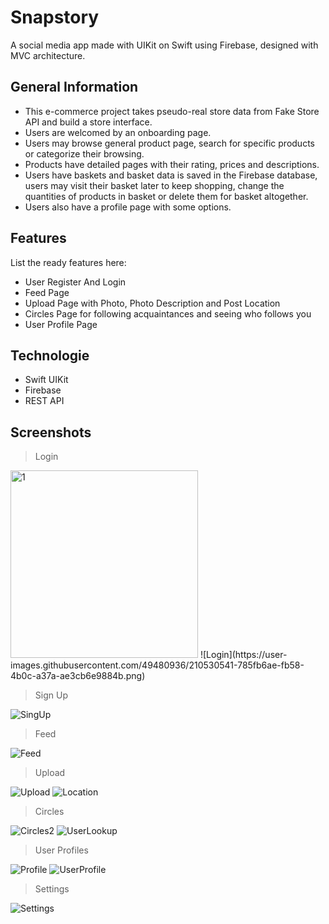 # Snapstory

A social media app made with UIKit on Swift using Firebase, designed with MVC architecture.

## General Information
- This e-commerce project takes pseudo-real store data from Fake Store API and build a store interface.
- Users are welcomed by an onboarding page.
- Users may browse general product page, search for specific products or categorize their browsing.
- Products have detailed pages with their rating, prices and descriptions.
- Users have baskets and basket data is saved in the Firebase database, users may visit their basket later to keep shopping, change the quantities of products in basket or delete them for basket altogether.
- Users also have a profile page with some options.

## Features
List the ready features here:
- User Register And Login
- Feed Page
- Upload Page with Photo, Photo Description and Post Location
- Circles Page for following acquaintances and seeing who follows you
- User Profile Page


## Technologie
- Swift UIKit
- Firebase
- REST API

Screenshots
-----------

> Login

<img width="300" alt="1" src="https://user-images.githubusercontent.com/49480936/210530541-785fb6ae-fb58-4b0c-a37a-ae3cb6e9884b.png">
![Login](https://user-images.githubusercontent.com/49480936/210530541-785fb6ae-fb58-4b0c-a37a-ae3cb6e9884b.png)

> Sign Up

![SingUp](https://user-images.githubusercontent.com/49480936/210530549-bab360d6-efbb-4b5f-8ed0-d09177594ca4.png)

> Feed

![Feed](https://user-images.githubusercontent.com/49480936/210530525-0ea4edd2-8377-4ad3-97d3-789b1e0b0e71.png)

> Upload

![Upload](https://user-images.githubusercontent.com/49480936/210530551-8a74eb52-a584-4ca4-ad80-62d9f3170861.png)
![Location](https://user-images.githubusercontent.com/49480936/210530529-d6613f02-18cf-4fbb-a42b-733e0a0b657d.png)

> Circles

![Circles2](https://user-images.githubusercontent.com/49480936/210530516-475969dd-cfe2-4f64-87ca-8a1d127368fd.png)
![UserLookup](https://user-images.githubusercontent.com/49480936/210530558-208eda6c-dd27-4896-baac-8f5878309c01.png)

> User Profiles

![Profile](https://user-images.githubusercontent.com/49480936/210530542-6652cd80-e06f-4af3-836b-c8c65e7463de.png)
![UserProfile](https://user-images.githubusercontent.com/49480936/210530567-c916cb83-0637-4147-a68f-13fdc94dd176.png)

> Settings

![Settings](https://user-images.githubusercontent.com/49480936/210530545-30d13961-e3c4-4b6b-9653-dbb868751793.png)
